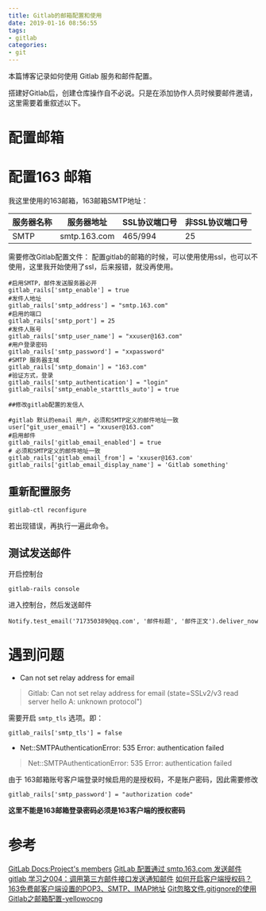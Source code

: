 ```yaml
---
title: Gitlab的邮箱配置和使用
date: 2019-01-16 08:56:55
tags:
- gitlab
categories:
- git
---
```



本篇博客记录如何使用 Gitlab 服务和邮件配置。  

<!-- more -->

搭建好Gitlab后，创建仓库操作自不必说。只是在添加协作人员时候要邮件邀请，这里需要着重叙述以下。

# 配置邮箱

# 配置163 邮箱  

我这里使用的163邮箱，163邮箱SMTP地址：

|服务器名称 |	服务器地址 |	SSL协议端口号 | 非SSL协议端口号 |
|----------|--------------|---------------|---------------|
|SMTP|		smtp.163.com|	465/994|		25|

需要修改Gitlab配置文件：
配置gitlab的邮箱的时候，可以使用使用ssl，也可以不使用，这里我开始使用了ssl，后来报错，就没再使用。

```
#启用SMTP，邮件发送服务器必开
gitlab_rails['smtp_enable'] = true			
#发件人地址
gitlab_rails['smtp_address'] = "smtp.163.com"
#启用的端口
gitlab_rails['smtp_port'] = 25 
#发件人账号
gitlab_rails['smtp_user_name'] = "xxuser@163.com"
#用户登录密码
gitlab_rails['smtp_password'] = "xxpassword"
#SMTP 服务器主域
gitlab_rails['smtp_domain'] = "163.com"
#验证方式，登录
gitlab_rails['smtp_authentication'] = "login"
gitlab_rails['smtp_enable_starttls_auto'] = true

##修改gitlab配置的发信人

#gitlab 默认的email 用户，必须和SMTP定义的邮件地址一致
user["git_user_email"] = "xxuser@163.com"
#启用邮件
gitlab_rails['gitlab_email_enabled'] = true
# 必须和SMTP定义的邮件地址一致
gitlab_rails['gitlab_email_from'] = 'xxuser@163.com'
gitlab_rails['gitlab_email_display_name'] = 'Gitlab something'
```

## 重新配置服务  

```
gitlab-ctl reconfigure
```
若出现错误，再执行一遍此命令。

## 测试发送邮件

开启控制台  

```
gitlab-rails console
```
进入控制台，然后发送邮件

```
Notify.test_email('717350389@qq.com', '邮件标题', '邮件正文').deliver_now
```

# 遇到问题

+ Can not set relay address for email

> Gitlab: Can not set relay address for email (state=SSLv2/v3 read server hello A: unknown protocol")

需要开启 `smtp_tls` 选项。即：  

```
gitlab_rails['smtp_tls'] = false
```

+ Net::SMTPAuthenticationError: 535 Error: authentication failed

> Net::SMTPAuthenticationError: 535 Error: authentication failed

由于 163邮箱账号客户端登录时候启用的是授权码，不是账户密码，因此需要修改

```
gitlab_rails['smtp_password'] = "authorization code"
```

**这里不能是163邮箱登录密码必须是163客户端的授权密码**


# 参考  
[GitLab Docs:Project's members](https://docs.gitlab.com/ee/user/project/members/)
[GitLab 配置通过 smtp.163.com 发送邮件](https://ruby-china.org/topics/20450)
[gitlab 学习之004：调用第三方邮件接口发送通知邮件](https://www.linuser.com/forum.php?mod=viewthread&tid=369)
[如何开启客户端授权码？](https://help.mail.163.com/faqDetail.do?code=d7a5dc8471cd0c0e8b4b8f4f8e49998b374173cfe9171305fa1ce630d7f67ac2cda80145a1742516)
[163免费邮客户端设置的POP3、SMTP、IMAP地址](http://help.163.com/09/1223/14/5R7P3QI100753VB8.html)
[Git忽略文件.gitignore的使用](https://www.jianshu.com/p/a09a9b40ad20)
[Gitlab之邮箱配置-yellowocng
](https://blog.csdn.net/yelllowcong/article/details/79939589 )